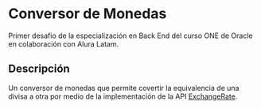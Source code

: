 # Conversor de Monedas
Primer desafio de la especialización en Back End del curso ONE de Oracle en colaboración con Alura Latam.
## Descripción
Un conversor de monedas que permite covertir la equivalencia de una divisa a otra por medio de la implementación de la API [ExchangeRate](https://www.exchangerate-api.com/).
